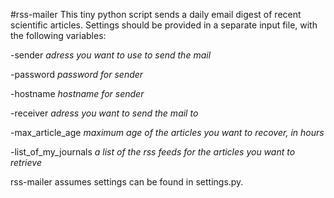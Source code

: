 #rss-mailer 
This tiny python script sends a daily email digest of recent scientific articles. 
Settings should be provided in a separate input file, with the following variables:

-sender *adress you want to use to send the mail*

-password *password for sender*

-hostname *hostname for sender*

-receiver *adress you want to send the mail to*

-max_article_age *maximum age of the articles you want to recover, in hours*

-list_of_my_journals *a list of the rss feeds for the articles you want to retrieve*

rss-mailer assumes settings can be found in settings.py.
